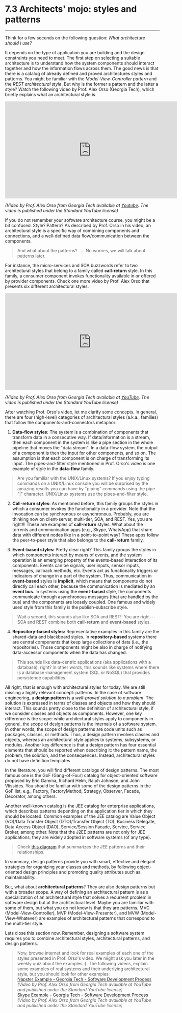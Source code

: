 # 7.3 Architects' mojo: styles and patterns

---
Think for a few seconds on the following question: _What architecture should I use?_

It depends on the type of application you are building and the design constraints you need to meet. The first step on selecting a suitable architecture is to understand how the system components should interact together and how the information flows across them. The good news is that there is a catalog of already defined and proved architectures styles and patterns. You might be familiar with the _Model-View-Controller pattern_ and the _REST architectural style_. But why is the former a pattern and the latter a style? Watch the following video by Prof. Alex Orso (Georgia Tech), which briefly explains what an architectural style is.

<iframe width="560" height="315" src="https://www.youtube.com/embed/jKPyb6GatJU?si=kbP4ZLeh-GJ8g4x7" title="YouTube video player" frameborder="0" allow="accelerometer; autoplay; clipboard-write; encrypted-media; gyroscope; picture-in-picture; web-share" allowfullscreen></iframe>

_(Video by Prof. Alex Orso from Georgia Tech available at [Youtube](https://www.youtube.com/watch?v=jKPyb6GatJU). The video is published under the Standard YouTube license)_

If you do not remember your software architecture course, you might be a bit confused. Style? Pattern? As described by Prof. Orso in his video, an architectural style is a specific way of combining components and connections, and a well-defined data flow/communication between the components.
> And what about the patterns? ..... No worries, we will talk about patterns later.

For instance, the micro-services and SOA buzzwords refer to two architectural styles that belong to a family called **call-return** style. In this family, a consumer component invokes functionality available in or offered by provider components. Check one more video by Prof. Alex Orso that presents six different architectural styles:


<iframe width="560" height="315" src="https://www.youtube.com/embed/JLbo9Lvvy5M?si=l2IbDt07xzfBCFtH" title="YouTube video player" frameborder="0" allow="accelerometer; autoplay; clipboard-write; encrypted-media; gyroscope; picture-in-picture; web-share" allowfullscreen></iframe>

_(Video by Prof. Alex Orso from Georgia Tech available at [YouTube](https://www.youtube.com/watch?v=JLbo9Lvvy5M). The video is published under the Standard YouTube license)_

After watching Prof. Orso's video, let me clarify some concepts. In general, there are four (high-level) categories of architectural styles (a.k.a., families) that follow the components-and-connectors metaphor:

 1. **Data-flow styles:** The system is a combination of components that transform data in a consecutive way. If data/information is a stream, then each component in the system is like a pipe section in the whole pipeline that moves the "data stream". In a data-flow system, the output of a component is then the input for other components, and so on. The assumption is that each component is on charge of transforming its input. The pipes-and-filter style mentioned in Prof. Orso's video is one example of style in the **data-flow** family.
 > Are you familiar with the UNIX/Linux systems? If you enjoy typing commands on a UNIX/Linux console you will be surprised by the amazing results you can have by "piping" commands using the pipe "|" character. UNIX/Linux systems use the pipes-and-filter style.

 2. **Call-return styles:** As mentioned before, this family groups the styles in which a consumer invokes the functionality in a provider. Note that the invocation can be synchronous or asynchronous. Probably, you are thinking now on client-server, multi-tier, SOA, and REST. Yes, you are right!!! These are examples of **call-return** styles. What about the torrents and communication apps (e.g., Skype, WhatsApp) that share data with different nodes like in a point-to-point way? These apps follow the peer-to-peer style that also belongs to the **call-return** family.

 3. **Event-based styles:** Pretty clear right? This family groups the styles in which components interact by means of events, and the system operation is an emerging property of the events-based interaction of its components. Events can be signals, user inputs, sensor inputs, messages, callback methods, etc. Events act as functionality triggers or indicators of change in a part of the system. Thus, communication in **event-based** styles is **implicit**, which means that components do not directly call each other, because the communication is mediated by an **event bus**. In systems using the **event-based** style, the components communicate through asynchronous messages (that are handled by the bus) and the components are loosely coupled. One famous and widely used style from this family is the publish-subscribe style.
>Wait a second, this sounds also like SOA and REST!! You are right---SOA and REST combine both **call-return** and **event-based** styles.

 4. **Repository-based styles:** Representative examples in this family are the shared-data and blackboard styles. In **repository-based** systems there are central components that keep large collections of data (i.e., the repositories). Those components might be also in charge of notifying data-accessor components when the data has changed.
>This sounds like data-centric applications (aka applications with a database), right? In other words, this sounds like systems where there is a database-management system (SQL or NoSQL) that provides persistence capabilities.


All right, that is enough with architectural styles for today. We are still missing a highly relevant concept: patterns. In the case of software engineering, a **design pattern** is a *well-proved solution to a problem*. The solution is expressed in terms of classes and objects and how they should interact. This sounds pretty close to the definition of architectural style, if we consider classes and objects as components. However, one key difference is the scope: while architectural styles apply to components in general, the scope of design patterns is the internals of a software system. In other words, the scope of design patterns are code units such as packages, classes, or methods. Thus, a design pattern involves classes and objects, whereas an architectural style applies to systems, subsystems, or modules. Another key difference is that a design pattern has four essential elements that should be reported when describing it: the pattern name, the problem, the solution, and the consequences. Instead, architectural styles do not have definition templates.  

In the literature, you will find different catalogs of design patterns. The most famous one is the GoF (Gang-of-Four) catalog for object-oriented software proposed by Eric Gamma, Richard Helm, Ralph Johnson, and John Vlissides. You should be familiar with some of the design patterns in the GoF list, e.g., Factory, FactoryMethod, Strategy, Observer, Facade, Decorator, among others.

Another well-known catalog is the JEE catalog for enterprise applications, which describes patterns depending on the application tier in which they should be located. Common examples of the JEE catalog are Value Object (VO)/Data Transfer Object (DTO)/Transfer Object (TO), Business Delegate, Data Access Object (DAO), Service/Session Facade, Service, Service Broker, among other. Note that the J2EE patterns are not only for JEE applications; they are widely adopted in software systems (of any type).

> Check [this diagram](http://www.corej2eepatterns.com/images/CJP2Catalog.gif) that summarizes the JEE patterns and their relationships.

In summary, design patterns provide you with smart, effective and elegant strategies for organizing your classes and methods, by following object-oriented design principles and promoting quality attributes such as maintainability.

But, what about **architectural patterns**? They are also design patterns but with a broader scope. A way of defining an architectural pattern is as a specialization of an architectural style that solves a recurrent problem in software design but at the architectural level. Maybe you are familiar with some of them, but what you do not know is that they are patterns. MVC (Model-View-Controller), MVP (Model-View-Presenter), and MVW (Model-View-Whatever) are examples of architectural patterns that correspond to the multi-tier style.  

Lets close this section now. Remember, designing a software system requires you to combine architectural styles, architectural patterns, and design patterns.


>Now, browse internet and look for real examples of each one of the styles presented in Prof. Orso's video.  We might ask you later in the weekly quiz about the examples :\). The following videos, explain some examples of real systems and their underlying architectural style, but you should look for other examples: <br>
[Napster Example - Georgia Tech - Software Development Process](https://www.youtube.com/watch?v=odPVTQG7IaY)
_(Video by Prof. Alex Orso from Georgia Tech available at YouTube and  published under the Standard YouTube license)_ <br>
[Skype Example - Georgia Tech - Software Development Process](https://www.youtube.com/watch?v=tjgqOXbQBJo)
_(Video by Prof. Alex Orso from Georgia Tech available at YouTube and  published under the Standard YouTube license)_
